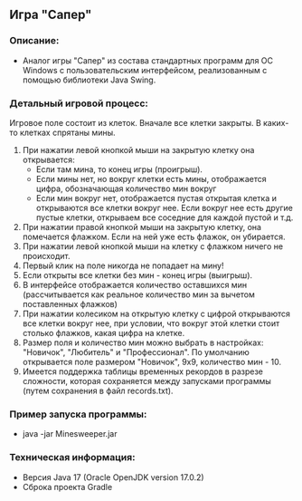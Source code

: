 ## Игра "Сапер"
### Описание:
* Аналог игры "Сапер" из состава стандартных программ для ОС Windows с пользовательским интерфейсом,
реализованным с помощью библиотеки Java Swing.

### Детальный игровой процесс:
Игровое поле состоит из клеток. Вначале все клетки закрыты. В каких-то клетках спрятаны мины.
1. При нажатии левой кнопкой мыши на закрытую клетку она открывается:
   * Если там мина, то конец игры (проигрыш).
   * Если мины нет, но вокруг клетки есть мины, отображается цифра, обозначающая количество мин 
   вокруг
   * Если мин вокруг нет, отображается пустая открытая клетка и открываются все клетки вокруг 
   нее. Если вокруг нее есть другие пустые клетки, открываем все соседние для каждой
   пустой и т.д.
2. При нажатии правой кнопкой мыши на закрытую клетку, она помечается флажком. Если на ней уже 
есть флажок, он убирается.
3. При нажатии левой кнопкой мыши на клетку с флажком ничего не происходит.
4. Первый клик на поле никогда не попадает на мину!
5. Если открыты все клетки без мин - конец игры (выигрыш).
6. В интерфейсе отображается количество оставшихся мин (рассчитывается как реальное
   количество мин за вычетом поставленных флажков)
7. При нажатии колесиком на открытую клетку с цифрой открываются все клетки вокруг нее,
   при условии, что вокруг этой клетки стоит столько флажков, какая цифра на клетке.
8. Размер поля и количество мин можно выбрать в настройках: "Новичок", "Любитель" и "Профессионал".
По умолчанию открывается поле размером "Новичок", 9x9, количество мин - 10.
9. Имеется поддержка таблицы временных рекордов в разрезе сложности, которая сохраняется между 
запусками программы (путем сохранения в файл records.txt).

### Пример запуска программы:
* java -jar Minesweeper.jar

### Техническая информация:
* Версия Java 17 (Oracle OpenJDK version 17.0.2)
* Сброка проекта Gradle
